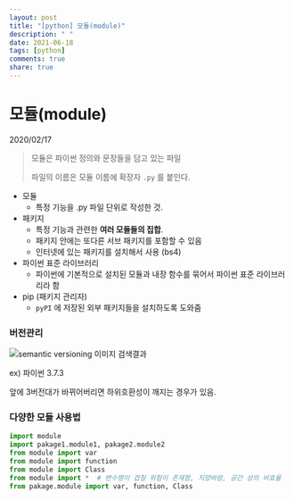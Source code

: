 ```yaml
---
layout: post
title: "[python] 모듈(module)"
description: " "
date: 2021-06-18
tags: [python]
comments: true
share: true
---
```


# 모듈(module)

2020/02/17

> 모듈은 파이썬 정의와 문장들을 담고 있는 파일
>
> 파일의 이름은 모듈 이름에 확장자 `.py` 를 붙인다.

- 모듈
  - 특정 기능을 .py 파일 단위로 작성한 것.
- 패키지
  - 특정 기능과 관련한 **여러 모듈들의 집합**. 
  - 패키지 안에는 또다른 서브 패키지를 포함할 수 있음
  - 인터넷에 있는 패키지를 설치해서 사용 (bs4)
- 파이썬 표준 라이브러리
  - 파이썬에 기본적으로 설치된 모듈과 내장 함수를 묶어서 파이썬 표준 라이브러리라 함
- pip (패키지 관리자)
  - `pyPI` 에 저장된 외부 패키지들을 설치하도록 도와줌





### 버전관리

![semantic versioning 이미지 검색결과](https://miro.medium.com/max/524/1*c2lrK2Bqvntq1p-frD2KcQ.png)



ex) 파이썬 3.7.3

앞에 3버전대가 바뀌어버리면 하위호환성이 깨지는 경우가 있음.





### 다양한 모듈 사용법

```python
import module
import pakage1.module1, pakage2.module2
from module import var
from module import function
from module import Class
from module import *  # 변수명이 겹칠 위험이 존재함, 지양바람, 공간 상의 비효율
from pakage.module import var, function, Class
```



